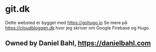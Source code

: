 # git.dk
Dette websted er bygget med https://gohugo.io
Se mere på https://cloudbloggen.dk hvor jeg skriver om Google Firebase og Hugo.	

## Owned by Daniel Bahl, https://danielbahl.com